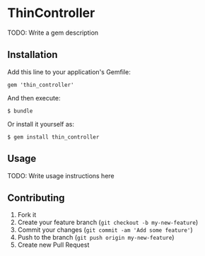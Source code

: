 # ThinController

TODO: Write a gem description

## Installation

Add this line to your application's Gemfile:

    gem 'thin_controller'

And then execute:

    $ bundle

Or install it yourself as:

    $ gem install thin_controller

## Usage

TODO: Write usage instructions here

## Contributing

1. Fork it
2. Create your feature branch (`git checkout -b my-new-feature`)
3. Commit your changes (`git commit -am 'Add some feature'`)
4. Push to the branch (`git push origin my-new-feature`)
5. Create new Pull Request

